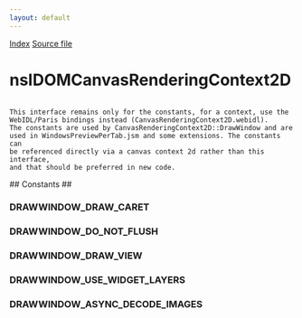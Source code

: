 ```yaml
---
layout: default
---
```

<div id='links'><a href="../index.html">Index</a>
<a href="http://dxr.mozilla.org/mozilla-central/source/dom/interfaces/canvas/nsIDOMCanvasRenderingContext2D.idl">Source file</a>
</div>

# nsIDOMCanvasRenderingContext2D #
<code>  
This interface remains only for the constants, for a context, use the  
WebIDL/Paris bindings instead (CanvasRenderingContext2D.webidl).  
The constants are used by CanvasRenderingContext2D::DrawWindow and are  
used in WindowsPreviewPerTab.jsm and some extensions. The constants can  
be referenced directly via a canvas context 2d rather than this interface,  
and that should be preferred in new code.   
  
</code>
## Constants ##

### DRAWWINDOW_DRAW_CARET ###

### DRAWWINDOW_DO_NOT_FLUSH ###

### DRAWWINDOW_DRAW_VIEW ###

### DRAWWINDOW_USE_WIDGET_LAYERS ###

### DRAWWINDOW_ASYNC_DECODE_IMAGES ###
